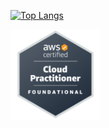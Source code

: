 [![Top Langs](https://github-readme-stats.vercel.app/api/top-langs/?username=IzmYuta)](https://github.com/anuraghazra/github-readme-stats)


<a href="https://www.credly.com/badges/e2820c58-c74b-410a-94c7-3f7ca676bcd4/public_url"><img src="aws-certified-cloud-practitioner.png" width=144></a>

